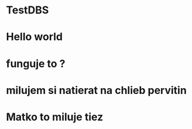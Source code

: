 # TestDBS
# Hello world 
# funguje to ? 
# milujem si natierat na chlieb pervitin
# Matko to miluje tiez
